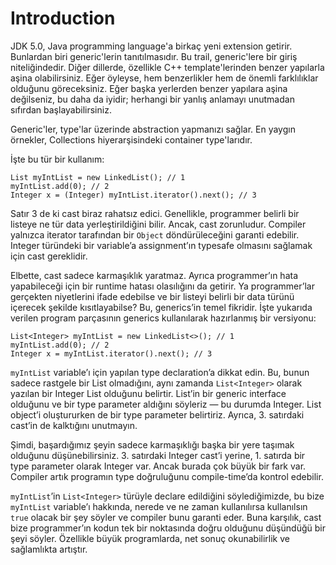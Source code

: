 # Introduction

JDK 5.0, Java programming language'a birkaç yeni extension getirir. Bunlardan biri generic'lerin tanıtılmasıdır. Bu
trail, generic'lere bir giriş niteliğindedir. Diğer dillerde, özellikle C++ template'lerinden benzer yapılarla aşina
olabilirsiniz. Eğer öyleyse, hem benzerlikler hem de önemli farklılıklar olduğunu göreceksiniz. Eğer başka yerlerden
benzer yapılara aşina değilseniz, bu daha da iyidir; herhangi bir yanlış anlamayı unutmadan sıfırdan başlayabilirsiniz.

Generic'ler, type'lar üzerinde abstraction yapmanızı sağlar. En yaygın örnekler, Collections hiyerarşisindeki container
type'larıdır.

İşte bu tür bir kullanım:

```
List myIntList = new LinkedList(); // 1
myIntList.add(0); // 2
Integer x = (Integer) myIntList.iterator().next(); // 3
```

Satır 3 de ki cast biraz rahatsız edici. Genellikle, programmer belirli bir listeye ne tür data yerleştirildiğini bilir.
Ancak, cast zorunludur. Compiler yalnızca iterator tarafından bir `Object` döndürüleceğini garanti edebilir. Integer
türündeki bir variable’a assignment’ın typesafe olmasını sağlamak için cast gereklidir.

Elbette, cast sadece karmaşıklık yaratmaz. Ayrıca programmer’ın hata yapabileceği için bir runtime hatası olasılığını da
getirir. Ya programmer’lar gerçekten niyetlerini ifade edebilse ve bir listeyi belirli bir data türünü içerecek şekilde
kısıtlayabilse? Bu, generics’in temel fikridir. İşte yukarıda verilen program parçasının generics kullanılarak
hazırlanmış bir versiyonu:

```
List<Integer> myIntList = new LinkedList<>(); // 1
myIntList.add(0); // 2
Integer x = myIntList.iterator().next(); // 3
```

`myIntList` variable’ı için yapılan type declaration’a dikkat edin. Bu, bunun sadece rastgele bir List olmadığını, aynı
zamanda `List<Integer>` olarak yazılan bir Integer List olduğunu belirtir. List’in bir generic interface olduğunu ve bir
type parameter aldığını söyleriz — bu durumda Integer. List object’i oluştururken de bir type parameter belirtiriz.
Ayrıca, 3. satırdaki cast’in de kalktığını unutmayın.

Şimdi, başardığımız şeyin sadece karmaşıklığı başka bir yere taşımak olduğunu düşünebilirsiniz. 3. satırdaki Integer
cast’i yerine, 1. satırda bir type parameter olarak Integer var. Ancak burada çok büyük bir fark var. Compiler artık
programın type doğruluğunu compile-time’da kontrol edebilir.

`myIntList`’in `List<Integer>` türüyle declare edildiğini söylediğimizde, bu bize `myIntList` variable’ı hakkında,
nerede ve ne zaman kullanılırsa kullanılsın `true` olacak bir şey söyler ve compiler bunu garanti eder. Buna karşılık,
cast bize programmer’ın kodun tek bir noktasında doğru olduğunu düşündüğü bir şeyi söyler. Özellikle büyük programlarda,
net sonuç okunabilirlik ve sağlamlıkta artıştır.